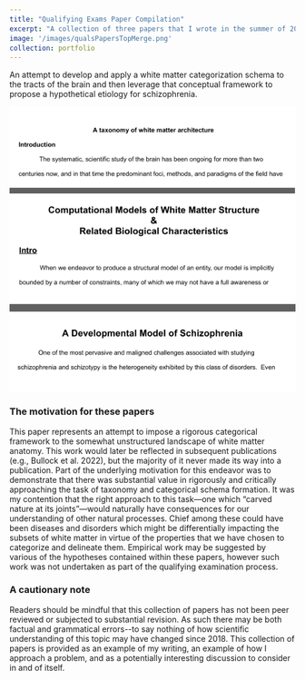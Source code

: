 ```yaml
---
title: "Qualifying Exams Paper Compilation"
excerpt: "A collection of three papers that I wrote in the summer of 2018 for my PhD program's qualifying examinations"
image: '/images/qualsPapersTopMerge.png'
collection: portfolio
---
```


An attempt to develop and apply a white matter categorization schema to the tracts of the brain and then leverage that conceptual framework to propose a hypothetical etiology for schizophrenia.

<p style="text-align:center">

<a href="/files/mergedQuals.pdf" target="_blank">
    <img src='/images/qualsPapersTopMerge.png' style="display: block; margin-left: auto; margin-right: auto;">
</a>

</p>

### The motivation for these papers
This paper represents an attempt to impose a rigorous categorical framework to the somewhat unstructured landscape of white matter anatomy.  This work would later be reflected in subsequent publications (e.g., Bullock et al. 2022), but the majority of it never made its way into a publication.  Part of the underlying motivation for this endeavor was to demonstrate that there was substantial value in rigorously and critically approaching the task of taxonomy and categorical schema formation.  It was my contention that the right approach to this task—one which “carved nature at its joints”—would naturally have consequences for our understanding of other natural processes.  Chief among these could have been diseases and disorders which might be differentially impacting the subsets of white matter in virtue of the properties that we have chosen to categorize and delineate them. Empirical work may be suggested by various of the hypotheses contained within these papers, however such work was not undertaken as part of the qualifying examination process. 

### A cautionary note
Readers should be mindful that this collection of papers has not been peer reviewed or subjected to substantial revision.  As such there may be both factual and grammatical errors--to say nothing of how scientific understanding of this topic may have changed since 2018. This collection of papers is provided as an example of my writing, an example of how I approach a problem, and as a potentially interesting discussion to consider in and of itself. 